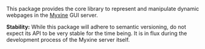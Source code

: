 This package provides the core library to represent and manipulate dynamic
webpages in the [Myxine](https://github.com/GaloisInc/myxine) GUI server.

**Stability:** While this package will adhere to semantic versioning, do not
expect its API to be very stable for the time being. It is in flux during the
development process of the Myxine server itself.

